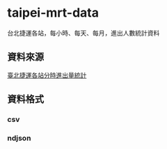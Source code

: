 # taipei-mrt-data

台北捷運各站，每小時、每天、每月，進出人數統計資料

## 資料來源

[臺北捷運各站分時進出量統計](https://data.taipei/#/dataset/detail?id=63f31c7e-7fc3-418b-bd82-b95158755b4d)

## 資料格式

### csv

### ndjson
